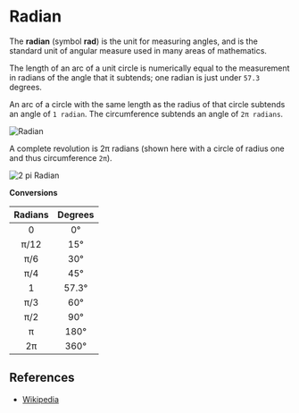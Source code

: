 Radian
======

The **radian** (symbol **rad**) is the unit for measuring angles, and is the standard unit of angular measure used in many areas of mathematics.

The length of an arc of a unit circle is numerically equal to the measurement in radians of the angle that it subtends; one radian is just under `57.3` degrees.

An arc of a circle with the same length as the radius of that circle subtends an angle of `1 radian`. The circumference subtends an angle of `2π radians`.

![Radian](https://upload.wikimedia.org/wikipedia/commons/4/4e/Circle_radians.gif)

A complete revolution is 2π radians (shown here with a circle of radius one and thus circumference `2π`).

![2 pi Radian](https://upload.wikimedia.org/wikipedia/commons/6/67/2pi-unrolled.gif)

**Conversions**

<table><thead><tr class="header"><th style="text-align: center;">Radians</th><th style="text-align: center;">Degrees</th></tr></thead><tbody><tr class="odd"><td style="text-align: center;">0</td><td style="text-align: center;">0°</td></tr><tr class="even"><td style="text-align: center;">π/12</td><td style="text-align: center;">15°</td></tr><tr class="odd"><td style="text-align: center;">π/6</td><td style="text-align: center;">30°</td></tr><tr class="even"><td style="text-align: center;">π/4</td><td style="text-align: center;">45°</td></tr><tr class="odd"><td style="text-align: center;">1</td><td style="text-align: center;">57.3°</td></tr><tr class="even"><td style="text-align: center;">π/3</td><td style="text-align: center;">60°</td></tr><tr class="odd"><td style="text-align: center;">π/2</td><td style="text-align: center;">90°</td></tr><tr class="even"><td style="text-align: center;">π</td><td style="text-align: center;">180°</td></tr><tr class="odd"><td style="text-align: center;">2π</td><td style="text-align: center;">360°</td></tr></tbody></table>

References
----------

-   [Wikipedia](https://en.wikipedia.org/wiki/Radian)
